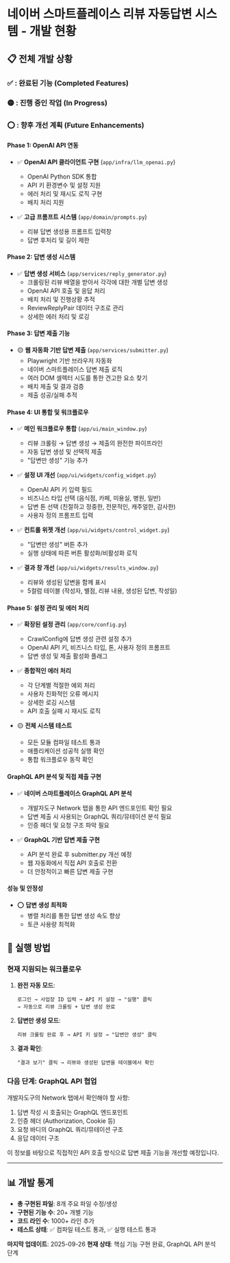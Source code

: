 # 네이버 스마트플레이스 리뷰 자동답변 시스템 - 개발 현황

## 📋 전체 개발 상황

### ✅ : 완료된 기능 (Completed Features)
### 🟡 : 진행 중인 작업 (In Progress)
### ⭕ : 향후 개선 계획 (Future Enhancements)


#### Phase 1: OpenAI API 연동
- ✅ **OpenAI API 클라이언트 구현** (`app/infra/llm_openai.py`)
  - OpenAI Python SDK 통합
  - API 키 환경변수 및 설정 지원
  - 에러 처리 및 재시도 로직 구현
  - 배치 처리 지원

- ✅ **고급 프롬프트 시스템** (`app/domain/prompts.py`)
  - 리뷰 답변 생성용 프롬프트 입력창
  - 답변 후처리 및 길이 제한

#### Phase 2: 답변 생성 시스템
- ✅ **답변 생성 서비스** (`app/services/reply_generator.py`)
  - 크롤링된 리뷰 배열을 받아서 각각에 대한 개별 답변 생성
  - OpenAI API 호출 및 응답 처리
  - 배치 처리 및 진행상황 추적
  - ReviewReplyPair 데이터 구조로 관리
  - 상세한 에러 처리 및 로깅

#### Phase 3: 답변 제출 기능
- 🟡 **웹 자동화 기반 답변 제출** (`app/services/submitter.py`)
  - Playwright 기반 브라우저 자동화
  - 네이버 스마트플레이스 답변 제출 로직
  - 여러 DOM 셀렉터 시도를 통한 견고한 요소 찾기
  - 배치 제출 및 결과 검증
  - 제출 성공/실패 추적

#### Phase 4: UI 통합 및 워크플로우
- ✅ **메인 워크플로우 통합** (`app/ui/main_window.py`)
  - 리뷰 크롤링 → 답변 생성 → 제출의 완전한 파이프라인
  - 자동 답변 생성 및 선택적 제출
  - "답변만 생성" 기능 추가

- ✅ **설정 UI 개선** (`app/ui/widgets/config_widget.py`)
  - OpenAI API 키 입력 필드
  - 비즈니스 타입 선택 (음식점, 카페, 미용실, 병원, 일반)
  - 답변 톤 선택 (친절하고 정중한, 전문적인, 캐주얼한, 감사한)
  - 사용자 정의 프롬프트 입력

- ✅ **컨트롤 위젯 개선** (`app/ui/widgets/control_widget.py`)
  - "답변만 생성" 버튼 추가
  - 실행 상태에 따른 버튼 활성화/비활성화 로직

- ✅ **결과 창 개선** (`app/ui/widgets/results_window.py`)
  - 리뷰와 생성된 답변을 함께 표시
  - 5컬럼 테이블 (작성자, 별점, 리뷰 내용, 생성된 답변, 작성일)

#### Phase 5: 설정 관리 및 에러 처리
- ✅ **확장된 설정 관리** (`app/core/config.py`)
  - CrawlConfig에 답변 생성 관련 설정 추가
  - OpenAI API 키, 비즈니스 타입, 톤, 사용자 정의 프롬프트
  - 답변 생성 및 제출 활성화 플래그

- ✅ **종합적인 에러 처리**
  - 각 단계별 적절한 예외 처리
  - 사용자 친화적인 오류 메시지
  - 상세한 로깅 시스템
  - API 호출 실패 시 재시도 로직

- 🟡 **전체 시스템 테스트**
  - 모든 모듈 컴파일 테스트 통과
  - 애플리케이션 성공적 실행 확인
  - 통합 워크플로우 동작 확인



#### GraphQL API 분석 및 직접 제출 구현
- ✅ **네이버 스마트플레이스 GraphQL API 분석**
  - 개발자도구 Network 탭을 통한 API 엔드포인트 확인 필요
  - 답변 제출 시 사용되는 GraphQL 쿼리/뮤테이션 분석 필요
  - 인증 헤더 및 요청 구조 파악 필요

- ✅ **GraphQL 기반 답변 제출 구현**
  - API 분석 완료 후 submitter.py 개선 예정
  - 웹 자동화에서 직접 API 호출로 전환
  - 더 안정적이고 빠른 답변 제출 구현


#### 성능 및 안정성
- ⭕ **답변 생성 최적화**
  - 병렬 처리를 통한 답변 생성 속도 향상
  - 토큰 사용량 최적화

## 🚀 실행 방법

### 현재 지원되는 워크플로우

1. **완전 자동 모드**:
   ```
   로그인 → 사업장 ID 입력 → API 키 설정 → "실행" 클릭
   → 자동으로 리뷰 크롤링 + 답변 생성 완료
   ```

2. **답변만 생성 모드**:
   ```
   리뷰 크롤링 완료 후 → API 키 설정 → "답변만 생성" 클릭
   ```

3. **결과 확인**:
   ```
   "결과 보기" 클릭 → 리뷰와 생성된 답변을 테이블에서 확인
   ```

### 다음 단계: GraphQL API 협업

개발자도구의 Network 탭에서 확인해야 할 사항:
1. 답변 작성 시 호출되는 GraphQL 엔드포인트
2. 인증 헤더 (Authorization, Cookie 등)
3. 요청 바디의 GraphQL 쿼리/뮤테이션 구조
4. 응답 데이터 구조

이 정보를 바탕으로 직접적인 API 호출 방식으로 답변 제출 기능을 개선할 예정입니다.

---

## 📊 개발 통계

- **총 구현된 파일**: 8개 주요 파일 수정/생성
- **구현된 기능 수**: 20+ 개별 기능
- **코드 라인 수**: 1000+ 라인 추가
- **테스트 상태**: ✅ 컴파일 테스트 통과, ✅ 실행 테스트 통과

**마지막 업데이트**: 2025-09-26
**현재 상태**: 핵심 기능 구현 완료, GraphQL API 분석 단계